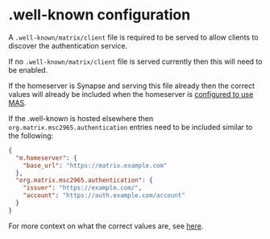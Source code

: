# .well-known configuration

A `.well-known/matrix/client` file is required to be served to allow clients to discover the authentication service.

If no `.well-known/matrix/client` file is served currently then this will need to be enabled.

If the homeserver is Synapse and serving this file already then the correct values will already be included when the homeserver is [configured to use MAS](./homeserver.md).

If the .well-known is hosted elsewhere then `org.matrix.msc2965.authentication` entries need to be included similar to the following:

```json
{
  "m.homeserver": {
    "base_url": "https://matrix.example.com"
  },
  "org.matrix.msc2965.authentication": {
    "issuer": "https://example.com/",
    "account": "https://auth.example.com/account"
  }
}
```

For more context on what the correct values are, see [here](README.md).
